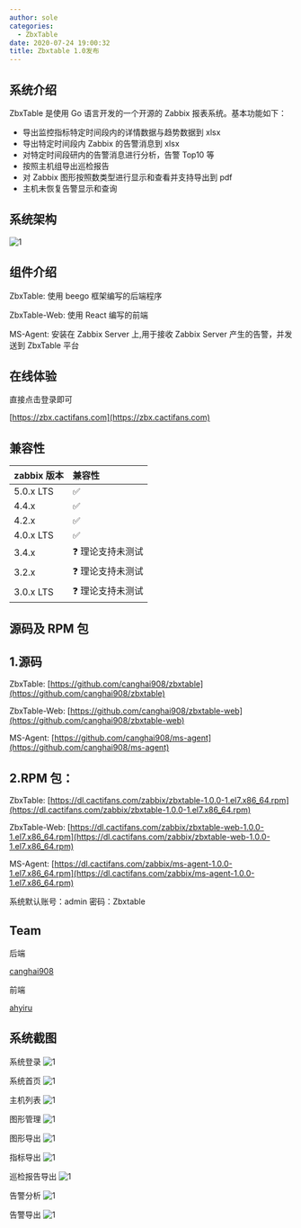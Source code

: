 ```yaml
---
author: sole
categories:
  - ZbxTable
date: 2020-07-24 19:00:32
title: Zbxtable 1.0发布
---
```


## 系统介绍

ZbxTable 是使用 Go 语言开发的一个开源的 Zabbix 报表系统。基本功能如下：

- 导出监控指标特定时间段内的详情数据与趋势数据到 xlsx
- 导出特定时间段内 Zabbix 的告警消息到 xlsx
- 对特定时间段研内的告警消息进行分析，告警 Top10 等
- 按照主机组导出巡检报告
- 对 Zabbix 图形按照数类型进行显示和查看并支持导出到 pdf
- 主机未恢复告警显示和查询

## 系统架构

![1](https://img.cactifans.com/wp-content/uploads/2020/07/zbxtable.png)

## 组件介绍

ZbxTable: 使用 beego 框架编写的后端程序

ZbxTable-Web: 使用 React 编写的前端

MS-Agent: 安装在 Zabbix Server 上,用于接收 Zabbix Server 产生的告警，并发送到 ZbxTable 平台

## 在线体验

直接点击登录即可

[https://zbx.cactifans.com](https://zbx.cactifans.com)

## 兼容性

| zabbix 版本 | 兼容性            |
| :---------- | :---------------- |
| 5.0.x LTS   | ✅                |
| 4.4.x       | ✅                |
| 4.2.x       | ✅                |
| 4.0.x LTS   | ✅                |
| 3.4.x       | ❓ 理论支持未测试 |
| 3.2.x       | ❓ 理论支持未测试 |
| 3.0.x LTS   | ❓ 理论支持未测试 |

## 源码及 RPM 包

## 1.源码

ZbxTable: [https://github.com/canghai908/zbxtable](https://github.com/canghai908/zbxtable)

ZbxTable-Web: [https://github.com/canghai908/zbxtable-web](https://github.com/canghai908/zbxtable-web)

MS-Agent: [https://github.com/canghai908/ms-agent](https://github.com/canghai908/ms-agent)

## 2.RPM 包：

ZbxTable: [https://dl.cactifans.com/zabbix/zbxtable-1.0.0-1.el7.x86_64.rpm](https://dl.cactifans.com/zabbix/zbxtable-1.0.0-1.el7.x86_64.rpm)

ZbxTable-Web: [https://dl.cactifans.com/zabbix/zbxtable-web-1.0.0-1.el7.x86_64.rpm](https://dl.cactifans.com/zabbix/zbxtable-web-1.0.0-1.el7.x86_64.rpm)

MS-Agent: [https://dl.cactifans.com/zabbix/ms-agent-1.0.0-1.el7.x86_64.rpm](https://dl.cactifans.com/zabbix/ms-agent-1.0.0-1.el7.x86_64.rpm)

系统默认账号：admin 密码：Zbxtable

## Team

后端

[canghai908](https://github.com/canghai908)

前端

[ahyiru](https://github.com/ahyiru)

## 系统截图

系统登录
![1](https://img.cactifans.com/wp-content/uploads/2020/07/C893A6D6-D4BC-4E0F-A087-2826E6D12699.png)

系统首页
![1](https://img.cactifans.com/wp-content/uploads/2020/07/BA043817-6994-44FE-8FC2-36D2561C0C92.png)

主机列表
![1](https://img.cactifans.com/wp-content/uploads/2020/07/7F477F6C-8BB0-4042-A643-0D3902C706E3.png)

图形管理
![1](https://img.cactifans.com/wp-content/uploads/2020/07/6F1BD4F7-B185-4D49-A48C-4E9E0E6900A4.png)

图形导出
![1](https://img.cactifans.com/wp-content/uploads/2020/07/2DE17FD9-320B-4685-BCEF-08BFA834A8F7.png)

指标导出
![1](https://img.cactifans.com/wp-content/uploads/2020/07/99E941CE-0018-4AB3-A8B0-35795FA852FA.png)

巡检报告导出
![1](https://img.cactifans.com/wp-content/uploads/2020/07/88B8D652-183A-4595-ACFD-47157FD230FB.png)

告警分析
![1](https://img.cactifans.com/wp-content/uploads/2020/07/482304D1-FD67-4C09-B6E5-7D0660D69556.png)

告警导出
![1](https://img.cactifans.com/wp-content/uploads/2020/07/D2C82FC2-D6F2-472C-BA32-F8825A12F7CA.png)
